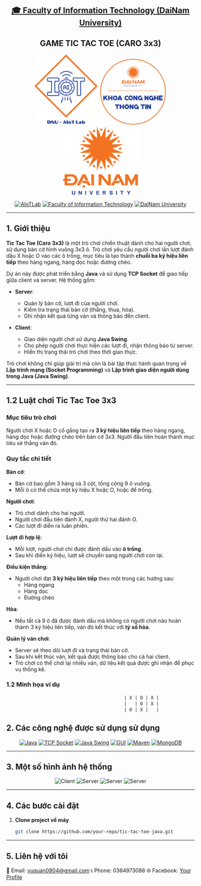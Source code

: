 <h2 align="center">
    <a href="https://dainam.edu.vn/vi/khoa-cong-nghe-thong-tin">
    🎓 Faculty of Information Technology (DaiNam University)
    </a>
</h2>
<h2 align="center">
   GAME TIC TAC TOE (CARO 3x3)
</h2>
<div align="center">
    <p align="center">
        <img src="docs/aiotlab_logo.png" alt="AIoTLab Logo" width="170"/>
        <img src="docs/fitdnu_logo.png" alt="FIT DNU Logo" width="180"/>
        <img src="docs/dnu_logo.png" alt="DaiNam University Logo" width="200"/>
    </p>

[![AIoTLab](https://img.shields.io/badge/AIoTLab-green?style=for-the-badge)](https://www.facebook.com/DNUAIoTLab)
[![Faculty of Information Technology](https://img.shields.io/badge/Faculty%20of%20Information%20Technology-blue?style=for-the-badge)](https://dainam.edu.vn/vi/khoa-cong-nghe-thong-tin)
[![DaiNam University](https://img.shields.io/badge/DaiNam%20University-orange?style=for-the-badge)](https://dainam.edu.vn)

</div>

---

## 1. Giới thiệu
**Tic Tac Toe (Caro 3x3)** là một trò chơi chiến thuật dành cho hai người chơi, sử dụng bàn cờ hình vuông 3x3 ô. Trò chơi yêu cầu người chơi lần lượt đánh dấu X hoặc O vào các ô trống, mục tiêu là tạo thành **chuỗi ba ký hiệu liên tiếp** theo hàng ngang, hàng dọc hoặc đường chéo.

Dự án này được phát triển bằng **Java** và sử dụng **TCP Socket** để giao tiếp giữa client và server. Hệ thống gồm:

- **Server**:  
  - Quản lý bàn cờ, lượt đi của người chơi.  
  - Kiểm tra trạng thái bàn cờ (thắng, thua, hòa).  
  - Ghi nhận kết quả từng ván và thông báo đến client.  

- **Client**:  
  - Giao diện người chơi sử dụng **Java Swing**.  
  - Cho phép người chơi thực hiện các lượt đi, nhận thông báo từ server.  
  - Hiển thị trạng thái trò chơi theo thời gian thực.

Trò chơi không chỉ giúp giải trí mà còn là bài tập thực hành quan trọng về **Lập trình mạng (Socket Programming)** và **Lập trình giao diện người dùng trong Java (Java Swing)**.

---

## 1.2 Luật chơi Tic Tac Toe 3x3

### Mục tiêu trò chơi
Người chơi X hoặc O cố gắng tạo ra **3 ký hiệu liên tiếp** theo hàng ngang, hàng dọc hoặc đường chéo trên bàn cờ 3x3. Người đầu tiên hoàn thành mục tiêu sẽ thắng ván đó.

### Quy tắc chi tiết
**Bàn cờ**:  
   - Bàn cờ bao gồm 3 hàng và 3 cột, tổng cộng 9 ô vuông.  
   - Mỗi ô có thể chứa một ký hiệu X hoặc O, hoặc để trống.  

**Người chơi**:  
   - Trò chơi dành cho hai người.  
   - Người chơi đầu tiên đánh X, người thứ hai đánh O.  
   - Các lượt đi diễn ra luân phiên.  

**Lượt đi hợp lệ**:  
   - Mỗi lượt, người chơi chỉ được đánh dấu vào **ô trống**.  
   - Sau khi điền ký hiệu, lượt sẽ chuyển sang người chơi còn lại.  

**Điều kiện thắng**:  
   - Người chơi đạt **3 ký hiệu liên tiếp** theo một trong các hướng sau:  
     - Hàng ngang  
     - Hàng dọc  
     - Đường chéo  

**Hòa**:  
   - Nếu tất cả 9 ô đã được đánh dấu mà không có người chơi nào hoàn thành 3 ký hiệu liên tiếp, ván đó kết thúc với **tỷ số hòa**.  

**Quản lý ván chơi**:  
   - Server sẽ theo dõi lượt đi và trạng thái bàn cờ.  
   - Sau khi kết thúc ván, kết quả được thông báo cho cả hai client.  
   - Trò chơi có thể chơi lại nhiều ván, dữ liệu kết quả được ghi nhận để phục vụ thống kê.  

### 1.2 Minh họa ví dụ

                                                | X | O | X |
                                                |   | O | X |
                                                | O | X |   |


## 2. Các công nghệ được sử dụng sử dụng
<div align="center">

[![Java](https://img.shields.io/badge/Java-007396?style=for-the-badge&logo=java&logoColor=white)](https://www.java.com/) [![TCP Socket](https://img.shields.io/badge/TCP%20Socket-blue?style=for-the-badge&logo=windowssocket&logoColor=white)](#) [![Java Swing](https://img.shields.io/badge/Java%20Swing-orange?style=for-the-badge&logo=java&logoColor=white)](#) [![GUI](https://img.shields.io/badge/GUI-lightgrey?style=for-the-badge)](#) [![Maven](https://img.shields.io/badge/Maven-007396?style=for-the-badge&logo=apachemaven&logoColor=white)](https://maven.apache.org/) [![MongoDB](https://img.shields.io/badge/MongoDB-47A248?style=for-the-badge&logo=mongodb&logoColor=white)](https://www.mongodb.com/)

</div>

---

## 3. Một số hình ảnh hệ thống

<div align="center">


<img src="docs/client_demo.png" alt="Client" width="300"/>

<img src="docs/server_demo.png" alt="Server" width="300"/>

<img src="docs/server_demo.png" alt="Server" width="300"/>

<img src="docs/server_demo.png" alt="Server" width="300"/>

</div>

---

## 4. Các bước cài đặt
1. **Clone project về máy**
   ```bash
   git clone https://github.com/your-repo/tic-tac-toe-java.git

---

## 5. Liên hệ với tôi
📧 Email: vuquan0804@gmail.com
📞 Phone: 0364973088
🌐 Facebook: [Your Profile](https://www.facebook.com/vuquan.844/)

